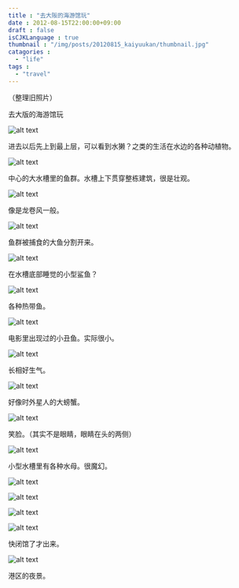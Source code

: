```yaml
---
title : "去大阪的海游馆玩"
date : 2012-08-15T22:00:00+09:00
draft : false
isCJKLanguage : true
thumbnail : "/img/posts/20120815_kaiyuukan/thumbnail.jpg"
catagories :
  - "life"
tags :
  - "travel"
---
```


（整理旧照片）

去大版的海游馆玩

![alt text](/img/posts/20120815_kaiyuukan/IMG_0062.jpg)

进去以后先上到最上层，可以看到水獭？之类的生活在水边的各种动植物。

![alt text](/img/posts/20120815_kaiyuukan/IMG_0068-001.jpg)

中心的大水槽里的鱼群。水槽上下贯穿整栋建筑，很是壮观。

![alt text](/img/posts/20120815_kaiyuukan/IMG_0073-001.jpg)

像是龙卷风一般。

![alt text](/img/posts/20120815_kaiyuukan/IMG_0080.jpg)

鱼群被捕食的大鱼分割开来。

![alt text](/img/posts/20120815_kaiyuukan/IMG_0088-001.jpg)

在水槽底部睡觉的小型鲨鱼？

![alt text](/img/posts/20120815_kaiyuukan/IMG_0093-001.jpg)

各种热带鱼。

![alt text](/img/posts/20120815_kaiyuukan/IMG_0095-001.jpg)

电影里出现过的小丑鱼。实际很小。

![alt text](/img/posts/20120815_kaiyuukan/IMG_0102.jpg)

长相好生气。

![alt text](/img/posts/20120815_kaiyuukan/IMG_0104.jpg)

好像时外星人的大螃蟹。

![alt text](/img/posts/20120815_kaiyuukan/IMG_0109-001.jpg)

笑脸。（其实不是眼睛，眼睛在头的两侧）

![alt text](/img/posts/20120815_kaiyuukan/IMG_0112.jpg)

小型水槽里有各种水母。很魔幻。

![alt text](/img/posts/20120815_kaiyuukan/IMG_0118.jpg)

![alt text](/img/posts/20120815_kaiyuukan/IMG_0119-001.jpg)

![alt text](/img/posts/20120815_kaiyuukan/IMG_0121.jpg)

![alt text](/img/posts/20120815_kaiyuukan/IMG_0130-001.jpg)

快闭馆了才出来。

![alt text](/img/posts/20120815_kaiyuukan/IMG_0138.jpg)

港区的夜景。
